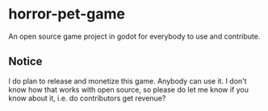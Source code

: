 # horror-pet-game
An open source game project in godot for everybody to use and contribute.  

## Notice
I do plan to release and monetize this game. Anybody can use it. I don't know how that works with open source, so please do let me know if you know about it, i.e. do contributors get revenue?
